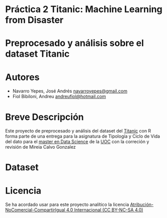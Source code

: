 # Práctica 2 Titanic: Machine Learning from Disaster 
# Preprocesado y análisis sobre el dataset Titanic
# Autores 
* Navarro Yepes, José Andrés navarroyepes@gmail.com
* Fiol Bibiloni, Andreu      andreufiol@hotmail.com
# Breve Descripción
Este proyecto de preprocesado y análisis del dataset del [Titanic](https://www.kaggle.com/c/titanic) con R forma parte de una entrega para la asignatura de Tipología y Ciclo de Vida del dato para el [master en Data Science](https://estudios.uoc.edu/es/masters-universitarios/data-science/presentacion=) de la [UOC](https://www.uoc.edu/portal/es/index.html) con la correción y revisión de Mireia Calvo Gonzalez
# Dataset

# Licencia
Se ha acordado usar para este proyecto analítico la licencia [Atribución-NoComercial-CompartirIgual 4.0 Internacional (CC BY-NC-SA 4.0)](https://creativecommons.org/licenses/by-nc-sa/4.0/deed.es)
